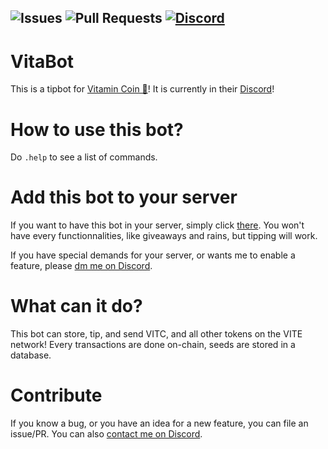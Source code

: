 ![Issues](https://img.shields.io/github/issues-raw/JeanOUINA/VitaBot)
![Pull Requests](https://img.shields.io/github/issues-pr-raw/JeanOUINA/VitaBot)
[![Discord](https://img.shields.io/discord/862416292760649768?logo=discord&style=flat-square&color=%23fffd6c)](https://discord.gg/sUvQufEqna)
---
# VitaBot
This is a tipbot for [Vitamin Coin 💊](https://vitamincoin.org)! It is currently in their [Discord](https://discord.gg/sUvQufEqna)!
# How to use this bot?
Do `.help` to see a list of commands.
# Add this bot to your server
If you want to have this bot in your server, simply click [there](https://discord.com/api/oauth2/authorize?client_id=872912021379752026&permissions=388160&scope=bot). You won't have every functionnalities, like giveaways and rains, but tipping will work.

If you have special demands for your server, or wants me to enable a feature, please [dm me on Discord](https://discord.com/users/696481194443014174).
# What can it do?
This bot can store, tip, and send VITC, and all other tokens on the VITE network! Every transactions are done on-chain, seeds are stored in a database.
# Contribute
If you know a bug, or you have an idea for a new feature, you can file an issue/PR. You can also [contact me on Discord](https://discord.com/users/696481194443014174).